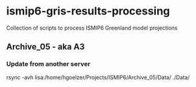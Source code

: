 # ismip6-gris-results-processing
Collection of scripts to process ISMIP6 Greenland model projections

## Archive_05 - aka A3

### Update from another server
rsync -avh lisa:/home/hgoelzer/Projects/ISMIP6/Archive_05/Data/ ./Data/
